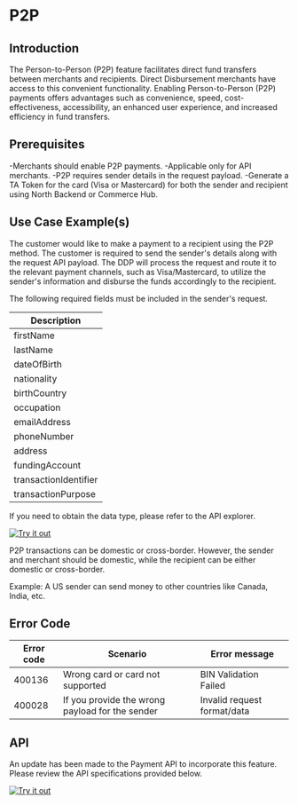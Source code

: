 # P2P

## Introduction

The Person-to-Person (P2P) feature facilitates direct fund transfers between merchants and recipients. Direct Disbursement merchants have access to this convenient functionality. Enabling Person-to-Person (P2P) payments offers advantages such as convenience, speed, cost-effectiveness, accessibility, an enhanced user experience, and increased efficiency in fund transfers.

## Prerequisites 

-Merchants should enable P2P payments.
-Applicable only for API merchants.
-P2P requires sender details in the request payload.
-Generate a TA Token for the card (Visa or Mastercard) for both the sender and recipient using North Backend or Commerce Hub.

## Use Case Example(s)

The customer would like to make a payment to a recipient using the P2P method. The customer is required to send the sender's details along with the request API payload. The DDP will process the request and route it to the relevant payment channels, such as Visa/Mastercard, to utilize the sender's information and disburse the funds accordingly to the recipient.

The following required fields must be included in the sender's request.

| Description 		   	 | 
|---------------------	 |
| firstName				 | 
| lastName				 | 
| dateOfBirth			 | 
| nationality			 | 
| birthCountry			 | 
| occupation	 		 | 
| emailAddress 			 | 
| phoneNumber 			 | 
| address	 			 | 
| fundingAccount		 | 
| transactionIdentifier	 | 
| transactionPurpose	 | 

If you need to obtain the data type, please refer to the API explorer.

[![Try it out](../../../../assets/images/button.png)](../api/?type=post&path=/ddp/v1/payments)

P2P transactions can be domestic or cross-border. However, the sender and merchant should be domestic, while the recipient can be either domestic or cross-border.

Example: A US sender can send money to other countries like Canada, India, etc.

## Error Code

| Error code |  Scenario 							| Error message		  	|
|------------|------------------------------------	|--------------------|
| 400136	 |  Wrong card or card not supported   | BIN Validation Failed  |
| 400028 	 |  If you provide the wrong payload for the sender   | Invalid request format/data |


## API 
An update has been made to the Payment API to incorporate this feature. Please review the API specifications provided below.

[![Try it out](../../../../assets/images/button.png)](../api/?type=post&path=/ddp/v1/payments)